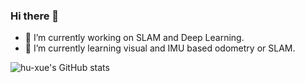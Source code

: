 ### Hi there 👋
- 🔭 I’m currently working on SLAM and Deep Learning.
- 🌱 I’m currently learning visual and IMU based odometry or SLAM.


![hu-xue's GitHub stats](https://github-readme-stats.vercel.app/api?username=hu-xue&show_icons=true&theme=tokyonight)

<!--
**xuehu2/xuehu2** is a ✨ _special_ ✨ repository because its `README.md` (this file) appears on your GitHub profile.

Here are some ideas to get you started:

- 🔭 I’m currently working on ...
- 🌱 I’m currently learning ...
- 👯 I’m looking to collaborate on ...
- 🤔 I’m looking for help with ...
- 💬 Ask me about ...
- 📫 How to reach me: ...
- 😄 Pronouns: ...
- ⚡ Fun fact: ...
-->
